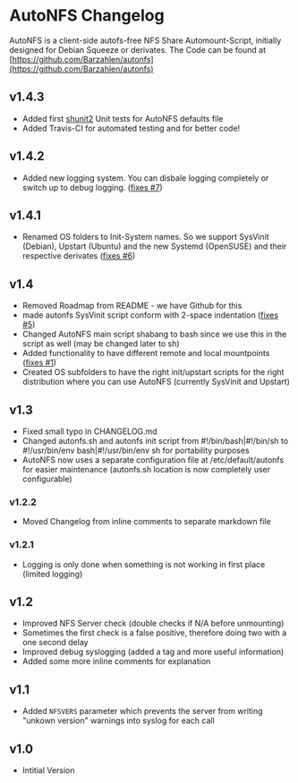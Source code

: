 # AutoNFS Changelog

AutoNFS is a client-side autofs-free NFS Share Automount-Script, initially designed for Debian Squeeze or derivates.
The Code can be found at [https://github.com/Barzahlen/autonfs](https://github.com/Barzahlen/autonfs)

## v1.4.3
- Added first [shunit2](https://code.google.com/p/shunit2/) Unit tests for AutoNFS defaults file
- Added Travis-CI for automated testing and for better code!

## v1.4.2
- Added new logging system. You can disbale logging completely or switch up to debug logging. ([fixes #7](https://github.com/martinseener/autonfs/issues/7))

## v1.4.1
- Renamed OS folders to Init-System names. So we support SysVinit (Debian), Upstart (Ubuntu) and the new Systemd (OpenSUSE) and their respective derivates ([fixes #6](https://github.com/martinseener/autonfs/issues/6))

## v1.4
- Removed Roadmap from README - we have Github for this
- made autonfs SysVinit script conform with 2-space indentation ([fixes #5](https://github.com/martinseener/autonfs/issues/5))
- Changed AutoNFS main script shabang to bash since we use this in the script as well (may be changed later to sh)
- Added functionality to have different remote and local mountpoints ([fixes #1](https://github.com/martinseener/autonfs/issues/1))
- Created OS subfolders to have the right init/upstart scripts for the right distribution where you can use AutoNFS (currently SysVinit and Upstart)

## v1.3
- Fixed small typo in CHANGELOG.md
- Changed autonfs.sh and autonfs init script from #!/bin/bash|#!/bin/sh to #!/usr/bin/env bash|#!/usr/bin/env sh for portability purposes
- AutoNFS now uses a separate configuration file at /etc/default/autonfs for easier maintenance (autonfs.sh location is now completely user configurable)

### v1.2.2
- Moved Changelog from inline comments to separate markdown file

### v1.2.1
- Logging is only done when something is not working in first place (limited logging)

## v1.2
- Improved NFS Server check (double checks if N/A before unmounting)
- Sometimes the first check is a false positive, therefore doing two with a one second delay
- Improved debug syslogging (added a tag and more useful information)
- Added some more inline comments for explanation

## v1.1
- Added `NFSVERS` parameter which prevents the server from writing "unkown version" warnings into syslog for each call

## v1.0
- Intitial Version